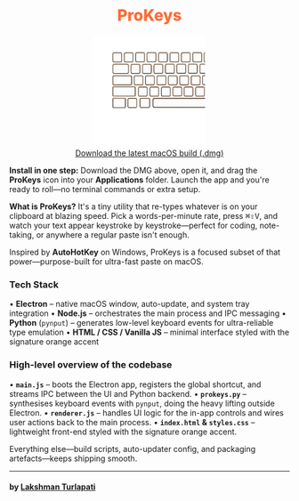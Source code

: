<h1 align="center" style="color:#ff6b35; font-weight: 800;">ProKeys</h1>

<p align="center">
  <img src="ProKeys.gif" alt="ProKeys demo animation" height="200" />
  <br/>
  <a href="ProKeys-2.0.0-arm64.dmg">Download the latest macOS build (.dmg)</a>
</p>

**Install in one step:** Download the DMG above, open it, and drag the **ProKeys** icon into your **Applications** folder. Launch the app and you're ready to roll—no terminal commands or extra setup.

**What is ProKeys?** It's a tiny utility that re-types whatever is on your clipboard at blazing speed. Pick a words-per-minute rate, press <kbd>⌘⇧V</kbd>, and watch your text appear keystroke by keystroke—perfect for coding, note-taking, or anywhere a regular paste isn't enough.

Inspired by **AutoHotKey** on Windows, ProKeys is a focused subset of that power—purpose-built for ultra-fast paste on macOS.

### Tech Stack

• **Electron** – native macOS window, auto-update, and system tray integration
• **Node.js** – orchestrates the main process and IPC messaging
• **Python** (`pynput`) – generates low-level keyboard events for ultra-reliable type emulation
• **HTML / CSS / Vanilla JS** – minimal interface styled with the signature orange accent

### High-level overview of the codebase

• **`main.js`** – boots the Electron app, registers the global shortcut, and streams IPC between the UI and Python backend.
• **`prokeys.py`** – synthesises keyboard events with `pynput`, doing the heavy lifting outside Electron.
• **`renderer.js`** – handles UI logic for the in-app controls and wires user actions back to the main process.
• **`index.html` & `styles.css`** – lightweight front-end styled with the signature orange accent.

Everything else—build scripts, auto-updater config, and packaging artefacts—keeps shipping smooth.

---

#### by [Lakshman Turlapati](https://www.audienclature.com)